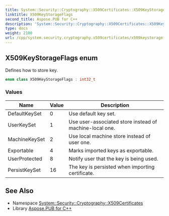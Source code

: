 ```yaml
---
title: System::Security::Cryptography::X509Certificates::X509KeyStorageFlags enum
linktitle: X509KeyStorageFlags
second_title: Aspose.PUB for C++
description: 'System::Security::Cryptography::X509Certificates::X509KeyStorageFlags enum. Defines how to store key in C++.'
type: docs
weight: 2100
url: /cpp/system.security.cryptography.x509certificates/x509keystorageflags/
---
```

## X509KeyStorageFlags enum


Defines how to store key.

```cpp
enum class X509KeyStorageFlags : int32_t
```

### Values

| Name | Value | Description |
| --- | --- | --- |
| DefaultKeySet | 0 | Use default key set. |
| UserKeySet | 1 | Use user-associated store instead of machine-local one. |
| MachineKeySet | 2 | Use local machine store instead of user one. |
| Exportable | 4 | Marks imported keys as exportable. |
| UserProtected | 8 | Notify user that the key is being used. |
| PersistKeySet | 16 | The key is persisted when importing certificate. |

## See Also

* Namespace [System::Security::Cryptography::X509Certificates](../)
* Library [Aspose.PUB for C++](../../)
